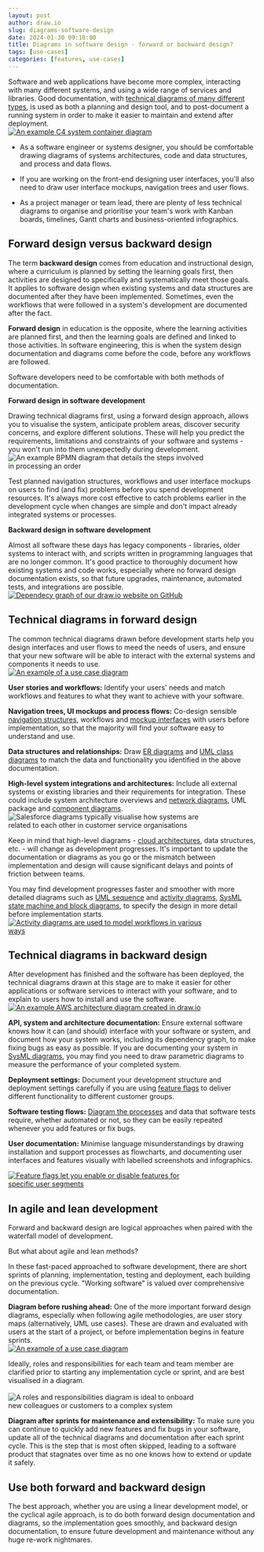 ```yaml
---
layout: post
author: draw.io
slug: diagrams-software-design
date: 2024-01-30 09:10:00
title: Diagrams in software design - forward or backward design?
tags: [use-cases]
categories: [features, use-cases]
---
```

Software and web applications have become more complex, interacting with many different systems, and using a wide range of services and libraries. Good documentation, with [technical diagrams of many different types](/blog/types-of-technical-diagrams.html), is used as both a planning and design tool, and to post-document a running system in order to make it easier to maintain and extend after deployment.
<br />[<img src="/assets/img/blog/c4-container.png" style="width=100%;max-width:400px;height:auto;" alt="An example C4 system container diagram">](https://viewer.diagrams.net/?lightbox=1&highlight=0000ff&edit=_blank&layers=1&page=1&nav=1&title=#Uhttps%3A%2F%2Fraw.githubusercontent.com%2Fjgraph%2Fdrawio-diagrams%2Fmaster%2Fblog%2FC4.drawio)

* As a software engineer or systems designer, you should be comfortable drawing diagrams of systems architectures, code and data structures, and process and data flows. 

* If you are working on the front-end designing user interfaces, you'll also need to draw user interface mockups, navigation trees and user flows. 

* As a project manager or team lead, there are plenty of less technical diagrams to organise and prioritise your team's work with Kanban boards, timelines, Gantt charts and business-oriented infographics. 

## Forward design versus backward design

The term **backward design** comes from education and instructional design, where a curriculum is planned by setting the learning goals first, then activities are designed to specifically and systematically meet those goals. It applies to software design when existing systems and data structures are documented after they have been implemented. Sometimes, even the workflows that were followed in a system's development are documented after the fact. 

**Forward design** in education is the opposite, where the learning activities are planned first, and then the learning goals are defined and linked to those activities. In software engineering, this is when the system design documentation and diagrams come before the code, before any workflows are followed.

Software developers need to be comfortable with both methods of documentation. 

**Forward design in software development** 

Drawing technical diagrams first, using a forward design approach, allows you to visualise the system, anticipate problem areas, discover security concerns, and explore different solutions. These will help you predict the requirements, limitations and constraints of your software and systems - you won't run into them unexpectedly during development. 
<br /><img src="/assets/img/blog/bpmn-example-order-process.png" style="width=100%;max-width:400px;height:auto;" alt="An example BPMN diagram that details the steps involved in processing an order">

Test planned navigation structures, workflows and user interface mockups on users to find (and fix) problems before you spend development resources. It's always more cost effective to catch problems earlier in the development cycle when changes are simple and don't impact already integrated systems or processes.

**Backward design in software development** 

Almost all software these days has legacy components - libraries, older systems to interact with, and scripts written in programming languages that are no longer common. It's good practice to thoroughly document how existing systems and code works, especially where no forward design documentation exists, so that future upgrades, maintenance, automated tests, and integrations are possible. 
<br />[<img src="/assets/img/blog/dependency-graph-diagrams-net-website.png" style="width=100%;max-width:400px;height:auto;" alt="Dependecy graph of our draw.io website on GitHub">](https://app.diagrams.net/?lightbox=1&highlight=0000ff&edit=_blank&layers=1&nav=1&title=#Uhttps%3A%2F%2Fraw.githubusercontent.com%2Fjgraph%2Fdrawio-diagrams%2Fdev%2Fexamples%2Fgemfile-dependency-graph.drawio)

## Technical diagrams in forward design

The common technical diagrams drawn before development starts help you design interfaces and user flows to meed the needs of users, and ensure that your new software will be able to interact with the external systems and components it needs to use.
<br />[<img src="/assets/img/blog/uml-use-case-example.png" style="width=100%;max-width:400px;height:auto;" alt="An example of a use case diagram">](https://app.diagrams.net/?lightbox=1&highlight=0000ff&edit=_blank&layers=1&nav=1&title=#Uhttps%3A%2F%2Fraw.githubusercontent.com%2Fjgraph%2Fdrawio-diagrams%2Fdev%2Fexamples%2Fuml-use-case-example.drawio)

**User stories and workflows:** Identify your users' needs and match workflows and features to what they want to achieve with your software.

**Navigation trees, UI mockups and process flows:** Co-design sensible [navigation structures](/blog/draw-tree-diagrams.html), workflows and [mockup interfaces](/blog/mockups-in-jira.html) with users before implementation, so that the majority will find your software easy to understand and use. 

**Data structures and relationships:** Draw [ER diagrams](/blog/entity-relationship-tables.html) and [UML class diagrams](blog/uml-class-diagrams.html) to match the data and functionality you identified in the above documentation. 

**High-level system integrations and architectures:** Include all external systems or existing libraries and their requirements for integration. These could include system architecture overviews and [network diagrams](/blog/network-diagrams.html), UML package and [component diagrams](/blog/uml-component-diagrams.html).
<br /><img src="/assets/img/blog/salesforce-diagram-layer-1.png" style="width=100%;max-width:400px;height:auto;" alt="Salesforce diagrams typically visualise how systems are related to each other in customer service organisations">

Keep in mind that high-level diagrams - [cloud architectures](blog/azure-diagrams.html), data structures, etc. - will change as development progresses. It's important to update the documentation or diagrams as you go or the mismatch between implementation and design will cause significant delays and points of friction between teams.

You may find development progresses faster and smoother with more detailed diagrams such as [UML sequence](/blog/sequence-diagrams.html) and [activity diagrams](/blog/uml-activity-diagrams.html), [SysML state machine and block diagrams](/blog/sysml-vs-uml.html), to specify the design in more detail before implementation starts. 
<br />[<img src="/assets/img/blog/sysml-activity-diagram.png" style="width=100%;max-width:400px;height:auto;" alt="Activity diagrams are used to model workflows in various ways">](https://viewer.diagrams.net/?lightbox=1&highlight=0000ff&edit=_blank&layers=1&page=0&nav=1&title=#Uhttps%3A%2F%2Fraw.githubusercontent.com%2Fjgraph%2Fdrawio-diagrams%2Fdev%2Fexamples%2Fsysml-activity-diagram.drawio)


## Technical diagrams in backward design

After development has finished and the software has been deployed, the technical diagrams drawn at this stage are to make it easier for other applications or software services to interact with your software, and to explain to users how to install and use the software. 
<br />[<img src="/assets/img/blog/aws-example.png" style="width=100%;max-width:400px;height:auto;" alt="An example AWS architecture diagram created in draw.io">](https://viewer.diagrams.net/?lightbox=1&highlight=0000ff&edit=_blank&page=1&layers=1&nav=1&title=#Uhttps%3A%2F%2Fraw.githubusercontent.com%2Fjgraph%2Fdrawio-diagrams%2Fdev%2Fexamples%2Faws-simple-architecture.drawio)

**API, system and architecture documentation:** Ensure external software knows how it can (and should) interface with your software or system, and document how your system works, including its dependency graph, to make fixing bugs as easy as possible. If you are documenting your system in [SysML diagrams](/blog/sysml-vs-uml.html), you may find you need to draw parametric diagrams to measure the performance of your completed system.

**Deployment settings:** Document your development structure and deployment settings carefully if you are using [feature flags](/feature-flag-devops-whitepaper.html) to deliver different functionality to different customer groups.  

**Software testing flows:** [Diagram the processes](/blog/swimlane-diagrams.html) and data that software tests require, whether automated or not, so they can be easily repeated whenever you add features or fix bugs.

**User documentation:** Minimise language misunderstandings by drawing installation and support processes as flowcharts, and documenting user interfaces and features visually with labelled screenshots and infographics. 

[<img src="/assets/img/blog/feature-flag-toggle.png" style="width=100%;max-width:400px;height:auto;" alt="Feature flags let you enable or disable features for specific user segments">](https://app.diagrams.net/?lightbox=1&highlight=0000ff&edit=_blank&layers=1&nav=1&page=1&title=#Uhttps%3A%2F%2Fraw.githubusercontent.com%2Fjgraph%2Fdrawio-diagrams%2Fdev%2Fblog%2Ffeature-flag-toggle.drawio)

## In agile and lean development

Forward and backward design are logical approaches when paired with the waterfall model of development. 

But what about agile and lean methods? 

In these fast-paced approached to software development, there are short sprints of planning, implementation, testing and deployment, each building on the previous cycle. "Working software" is valued over comprehensive documentation.

**Diagram before rushing ahead:** One of the more important forward design diagrams, especially when following agile methodologies, are user story maps (alternatively, UML use cases). These are drawn and evaluated with users at the start of a project, or before implementation begins in feature sprints. 
<br />[<img src="/assets/img/blog/story-mapping-example-purchase-groceries.png" style="width=100%;max-width:400px;height:auto;" alt="An example of a use case diagram">](https://viewer.diagrams.net/?lightbox=1&highlight=0000ff&edit=_blank&layers=1&nav=1&title=#Uhttps%3A%2F%2Fraw.githubusercontent.com%2Fjgraph%2Fdrawio-diagrams%2Fmaster%2Fblog%2Fstory-map.drawio)

Ideally, roles and responsibilities for each team and team member are clarified prior to starting any implementation cycle or sprint, and are best visualised in a diagram. 
<br /><br /><img src="/assets/img/blog/role-diagram-example.png" style="width=100%;max-width:400px;height:auto;" alt="A roles and responsibilities diagram is ideal to onboard new colleagues or customers to a complex system">

**Diagram after sprints for maintenance and extensibility:** To make sure you can continue to quickly add new features and fix bugs in your software, update all of the technical diagrams and documentation after each sprint cycle. This is the step that is most often skipped, leading to a software product that stagnates over time as no one knows how to extend or update it safely.

## Use both forward and backward design

The best approach, whether you are using a linear development model, or the cyclical agile approach, is to do both forward design documentation and diagrams, so the implementation goes smoothly, and backward design documentation, to ensure future development and maintenance without any huge re-work nightmares. 